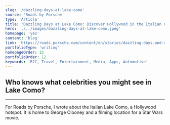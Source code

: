 ```yaml
---
slug: '/dazzling-days-at-lake-como'
source: 'Roads by Porsche'
type: 'Article'
title: 'Dazzling Days at Lake Como: Discover Hollywood in the Italian Countryside'
hero: './../images/dazzling-days-at-lake-como.jpeg'
homepage: 'yes'
content: 'blog'
link: 'https://roads.porsche.com/content/en/stories/dazzling-days-and-starry-nights-in-lake-como'
portfolioType: 'writing'
homepageOrder: 15
portfolioOrder: 12
keywords: 'B2C, Travel, Entertainment, Media, Apps, Automotive'
---
```


## Who knows what celebrities you might see in Lake Como?

---

For Roads by Porsche, I wrote about the Italian Lake Como, a Hollywood hotspot. It is home to George Clooney and a filming location for a Star Wars movie.

